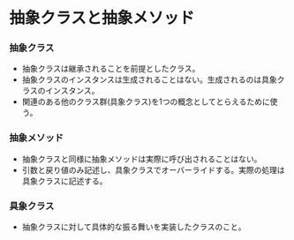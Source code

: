 #  抽象クラスと抽象メソッド

### 抽象クラス
* 抽象クラスは継承されることを前提としたクラス。
* 抽象クラスのインスタンスは生成されることはない。生成されるのは具象クラスのインスタンス。
* 関連のある他のクラス群(具象クラス)を1つの概念としてとらえるために使う。


### 抽象メソッド
* 抽象クラスと同様に抽象メソッドは実際に呼び出されることはない。
* 引数と戻り値のみ記述し、具象クラスでオーバーライドする。実際の処理は具象クラスに記述する。

### 具象クラス
* 抽象クラスに対して具体的な振る舞いを実装したクラスのこと。
